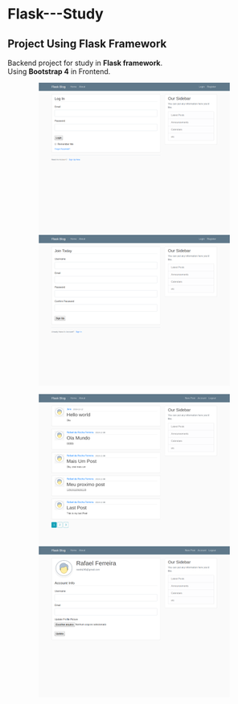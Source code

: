 # Flask---Study
## Project Using Flask Framework  
    
  Backend project for study in **Flask framework**.  
  Using **Bootstrap 4** in Frontend.
  
<p align="center">
    <img width="380" height="300" src="https://github.com/rarafa245/Flask---Study/blob/master/screens/logIn_screen.png">
    <img width="380" height="300" src="https://github.com/rarafa245/Flask---Study/blob/master/screens/singIn_screen.png">
</p>
  
  
<p align="center">
  <img width="380" height="300" src="https://github.com/rarafa245/Flask---Study/blob/master/screens/home_screen.png">
  <img width="380" height="300" src="https://github.com/rarafa245/Flask---Study/blob/master/screens/account_screen.png">
</p>
